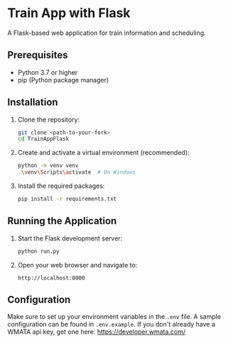 # Train App with Flask

A Flask-based web application for train information and scheduling.

## Prerequisites

- Python 3.7 or higher
- pip (Python package manager)

## Installation

1. Clone the repository:
   ```bash
   git clone <path-to-your-fork>
   cd TrainAppFlask
   ```

2. Create and activate a virtual environment (recommended):
   ```bash
   python -m venv venv
   .\venv\Scripts\activate  # On Windows
   ```

3. Install the required packages:
   ```bash
   pip install -r requirements.txt
   ```

## Running the Application

1. Start the Flask development server:
   ```bash
   python run.py
   ```

2. Open your web browser and navigate to:
   ```
   http://localhost:8000
   ```

## Configuration

Make sure to set up your environment variables in the `.env` file. A sample configuration can be found in `.env.example`. If you don't already have a WMATA api key, get one here: https://developer.wmata.com/

